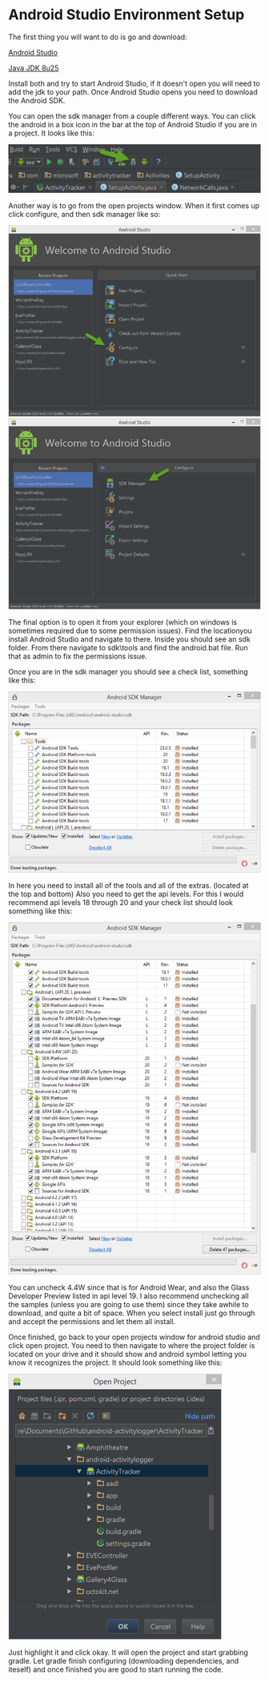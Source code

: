 # Android Studio Environment Setup

The first thing you will want to do is go and download:

[Android Studio](https://developer.android.com/sdk/installing/studio.html)

[Java JDK 8u25](http://www.oracle.com/technetwork/java/javase/downloads/jdk8-downloads-2133151.html)

Install both and try to start Android Studio, if it doesn't open you will need to add the jdk to your path.
Once Android Studio opens you need to download the Android SDK.

You can open the sdk manager from a couple different ways. You can click the android
in a box icon in the bar at the top of Android Studio if you are in a project. It looks like this:

![open sdk manager 1](Images\2014-10-15_20-24-10.png)

Another way is to go from the open projects window. When it first comes up click
configure, and then sdk manager like so:

![open configure](Images\2014-10-15_20-32-22.png)
![open sdk manager 2](Images\2014-10-15_20-33-42.png)

The final option is to open it from your explorer (which on windows is sometimes
required due to some permission issues). Find the locationyou install Android Studio
and navigate to there. Inside you should see an sdk folder. From there navigate
to sdk\tools and find the android.bat file. Run that as admin to fix the permissions issue.


Once you are in the sdk manager you should see a check list, something like this:

![sdk manager](Images\2014-10-15_20-38-10.png)

In here you need to install all of the tools and all of the extras. (located at
the top and bottom) Also you need to get the api levels. For this I would recommend
api levels 18 through 20 and your check list should look something like this:

![apis 18-20](Images\2014-10-15_20-42-30.png)

You can uncheck 4.4W since that is for Android Wear, and also the Glass Developer Preview
listed in api level 19. I also recommend unchecking all the samples (unless you are going to
use them) since they take awhile to download, and quite a bit of space. When you select
install just go through and accept the permissions and let them all install.

Once finished, go back to your open projects window for android studio and click open project.
You need to then navigate to where the project folder is located on your drive and it should
show and android symbol letting you know it recognizes the project. It should look something like this:

![open window](Images\2014-10-15_20-50-24.png)

Just highlight it and click okay. It will open the project and start grabbing gradle.
Let gradle finish configuring (downloading dependencies, and iteself) and once finished
you are good to start running the code.
